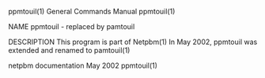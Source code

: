 ppmtouil(1)                                                                                General Commands Manual                                                                                ppmtouil(1)



NAME
       ppmtouil - replaced by pamtouil

DESCRIPTION
       This program is part of Netpbm(1) In May 2002, ppmtouil was extended and renamed to pamtouil(1)




netpbm documentation                                                                               May 2002                                                                                       ppmtouil(1)
